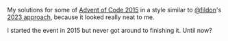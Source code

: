 My solutions for some of [Advent of Code 2015](https://adventofcode.com/2015) in a style similar to [@fildon](https://github.com/fildon)'s [2023 approach](https://github.com/fildon/AdventOfCode2023), because it looked really neat to me.

I started the event in 2015 but never got around to finishing it. Until now?
